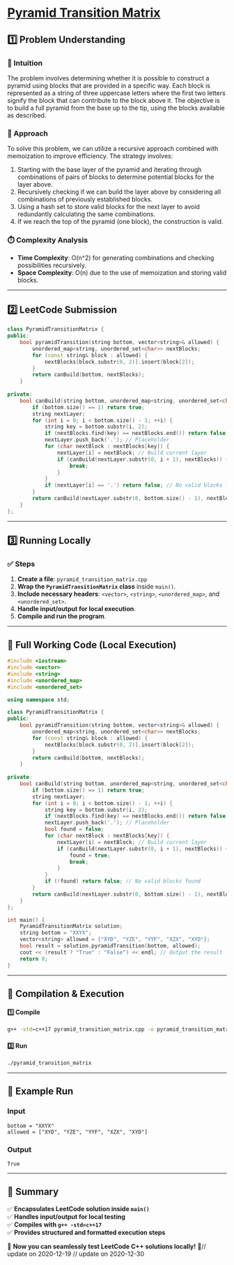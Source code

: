 # **[Pyramid Transition Matrix](https://leetcode.com/problems/pyramid-transition-matrix/description/)**  

## **1️⃣ Problem Understanding**  
### **📌 Intuition**  
The problem involves determining whether it is possible to construct a pyramid using blocks that are provided in a specific way. Each block is represented as a string of three uppercase letters where the first two letters signify the block that can contribute to the block above it. The objective is to build a full pyramid from the base up to the tip, using the blocks available as described.

### **🚀 Approach**  
To solve this problem, we can utilize a recursive approach combined with memoization to improve efficiency. The strategy involves:
1. Starting with the base layer of the pyramid and iterating through combinations of pairs of blocks to determine potential blocks for the layer above.
2. Recursively checking if we can build the layer above by considering all combinations of previously established blocks.
3. Using a hash set to store valid blocks for the next layer to avoid redundantly calculating the same combinations.
4. If we reach the top of the pyramid (one block), the construction is valid.

### **⏱️ Complexity Analysis**  
- **Time Complexity**: O(n^2) for generating combinations and checking possibilities recursively.  
- **Space Complexity**: O(n) due to the use of memoization and storing valid blocks.

---  

## **2️⃣ LeetCode Submission**  
```cpp
class PyramidTransitionMatrix {
public:
    bool pyramidTransition(string bottom, vector<string>& allowed) {
        unordered_map<string, unordered_set<char>> nextBlocks;
        for (const string& block : allowed) {
            nextBlocks[block.substr(0, 2)].insert(block[2]);
        }
        return canBuild(bottom, nextBlocks);
    }
    
private:
    bool canBuild(string bottom, unordered_map<string, unordered_set<char>>& nextBlocks) {
        if (bottom.size() == 1) return true;
        string nextLayer;
        for (int i = 0; i < bottom.size() - 1; ++i) {
            string key = bottom.substr(i, 2);
            if (nextBlocks.find(key) == nextBlocks.end()) return false;
            nextLayer.push_back('.'); // Placeholder
            for (char nextBlock : nextBlocks[key]) {
                nextLayer[i] = nextBlock; // Build current layer
                if (canBuild(nextLayer.substr(0, i + 1), nextBlocks)) {
                    break;
                }
            }
            if (nextLayer[i] == '.') return false; // No valid blocks found
        }
        return canBuild(nextLayer.substr(0, bottom.size() - 1), nextBlocks); // Continue to build upwards
    }
};  
```  

---  

## **3️⃣ Running Locally**  
### **✅ Steps**  
1. **Create a file**: `pyramid_transition_matrix.cpp`  
2. **Wrap the `PyramidTransitionMatrix` class** inside `main()`.  
3. **Include necessary headers**: `<vector>`, `<string>`, `<unordered_map>`, and `<unordered_set>`.  
4. **Handle input/output for local execution**.  
5. **Compile and run the program**.  

---  

## **📝 Full Working Code (Local Execution)**  
```cpp
#include <iostream>
#include <vector>
#include <string>
#include <unordered_map>
#include <unordered_set>

using namespace std;

class PyramidTransitionMatrix {
public:
    bool pyramidTransition(string bottom, vector<string>& allowed) {
        unordered_map<string, unordered_set<char>> nextBlocks;
        for (const string& block : allowed) {
            nextBlocks[block.substr(0, 2)].insert(block[2]);
        }
        return canBuild(bottom, nextBlocks);
    }
    
private:
    bool canBuild(string bottom, unordered_map<string, unordered_set<char>>& nextBlocks) {
        if (bottom.size() == 1) return true;
        string nextLayer;
        for (int i = 0; i < bottom.size() - 1; ++i) {
            string key = bottom.substr(i, 2);
            if (nextBlocks.find(key) == nextBlocks.end()) return false;
            nextLayer.push_back('.'); // Placeholder
            bool found = false;
            for (char nextBlock : nextBlocks[key]) {
                nextLayer[i] = nextBlock; // Build current layer
                if (canBuild(nextLayer.substr(0, i + 1), nextBlocks)) {
                    found = true;
                    break;
                }
            }
            if (!found) return false; // No valid blocks found
        }
        return canBuild(nextLayer.substr(0, bottom.size() - 1), nextBlocks); // Continue to build upwards
    }
};

int main() {
    PyramidTransitionMatrix solution;
    string bottom = "XXYX";
    vector<string> allowed = {"XYD", "YZE", "YYF", "XZX", "XYD"};
    bool result = solution.pyramidTransition(bottom, allowed);
    cout << (result ? "True" : "False") << endl; // Output the result
    return 0;
}
```  

---  

## **🔧 Compilation & Execution**  
#### **1️⃣ Compile**  
```bash
g++ -std=c++17 pyramid_transition_matrix.cpp -o pyramid_transition_matrix
```  

#### **2️⃣ Run**  
```bash
./pyramid_transition_matrix
```  

---  

## **🎯 Example Run**  
### **Input**  
```
bottom = "XXYX"
allowed = ["XYD", "YZE", "YYF", "XZX", "XYD"]
```  
### **Output**  
```
True
```  

---  

## **📌 Summary**  
✅ **Encapsulates LeetCode solution inside `main()`**  
✅ **Handles input/output for local testing**  
✅ **Compiles with `g++ -std=c++17`**  
✅ **Provides structured and formatted execution steps**  

🚀 **Now you can seamlessly test LeetCode C++ solutions locally!** 🚀// update on 2020-12-19
// update on 2020-12-30
